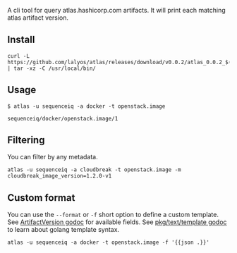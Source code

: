 A cli tool for query atlas.hashicorp.com artifacts. It will print each matching atlas artifact version.

## Install

```
curl -L https://github.com/lalyos/atlas/releases/download/v0.0.2/atlas_0.0.2_$(uname)_x86_64.tgz | tar -xz -C /usr/local/bin/ 
```

## Usage

```
$ atlas -u sequenceiq -a docker -t openstack.image

sequenceiq/docker/openstack.image/1
```
## Filtering

You can filter by any metadata.
```
atlas -u sequenceiq -a cloudbreak -t openstack.image -m cloudbreak_image_version=1.2.0-v1
```

## Custom format

You can use the `--format` or `-f` short option to define a custom template.
See [ArtifactVersion godoc](https://godoc.org/github.com/hashicorp/atlas-go/v1#ArtifactVersion) for available fields.
See [pkg/text/template godoc](https://golang.org/pkg/text/template/) to learn about golang template syntax.
```
atlas -u sequenceiq -a docker -t openstack.image -f '{{json .}}'
```

